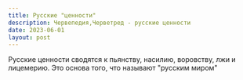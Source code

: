 ```yaml
---
title: Русские "ценности"
description: Червепедия,Черветред - русские ценности
date: 2023-06-01
layout: post
---
```


<p>Русские ценности сводятся к пьянству, насилию, воровству, лжи и лицемерию. Это основа того, что называют "русским миром"</p>